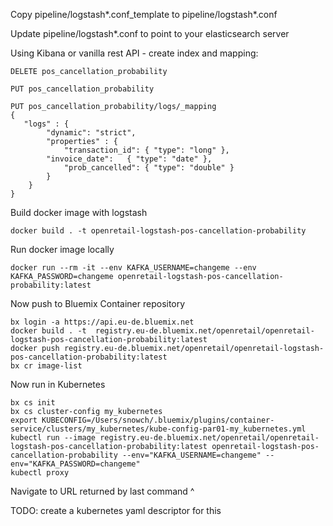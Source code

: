 Copy pipeline/logstash*.conf_template to pipeline/logstash*.conf

Update pipeline/logstash*.conf to point to your elasticsearch server

Using Kibana or vanilla rest API - create index and mapping:

```
DELETE pos_cancellation_probability

PUT pos_cancellation_probability

PUT pos_cancellation_probability/logs/_mapping
{
   "logs" : {
        "dynamic": "strict",
        "properties" : {
            "transaction_id": { "type": "long" },
	    "invoice_date":   { "type": "date" },
            "prob_cancelled": { "type": "double" }
        }
    }
}
```

Build docker image with logstash

```
docker build . -t openretail-logstash-pos-cancellation-probability
```

Run docker image locally

```
docker run --rm -it --env KAFKA_USERNAME=changeme --env KAFKA_PASSWORD=changeme openretail-logstash-pos-cancellation-probability:latest
```

Now push to Bluemix Container repository

```
bx login -a https://api.eu-de.bluemix.net
docker build . -t  registry.eu-de.bluemix.net/openretail/openretail-logstash-pos-cancellation-probability:latest
docker push registry.eu-de.bluemix.net/openretail/openretail-logstash-pos-cancellation-probability:latest
bx cr image-list
```

Now run in Kubernetes

```
bx cs init
bx cs cluster-config my_kubernetes
export KUBECONFIG=/Users/snowch/.bluemix/plugins/container-service/clusters/my_kubernetes/kube-config-par01-my_kubernetes.yml
kubectl run --image registry.eu-de.bluemix.net/openretail/openretail-logstash-pos-cancellation-probability:latest openretail-logstash-pos-cancellation-probability --env="KAFKA_USERNAME=changeme" --env="KAFKA_PASSWORD=changeme"
kubectl proxy
```

Navigate to URL returned by last command ^

TODO: create a kubernetes yaml descriptor for this
